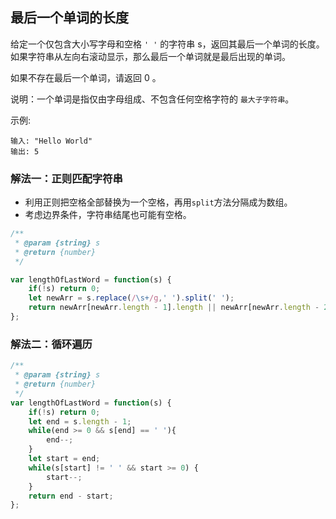 ## 最后一个单词的长度


给定一个仅包含大小写字母和空格 `' '` 的字符串 s，返回其最后一个单词的长度。如果字符串从左向右滚动显示，那么最后一个单词就是最后出现的单词。

如果不存在最后一个单词，请返回 0 。

说明：一个单词是指仅由字母组成、不包含任何空格字符的 `最大子字符串`。

示例:

```
输入: "Hello World"
输出: 5
```

### 解法一：正则匹配字符串

* 利用正则把空格全部替换为一个空格，再用`split`方法分隔成为数组。
* 考虑边界条件，字符串结尾也可能有空格。
```js
/**
 * @param {string} s
 * @return {number}
 */

var lengthOfLastWord = function(s) {
    if(!s) return 0;
    let newArr = s.replace(/\s+/g,' ').split(' ');
    return newArr[newArr.length - 1].length || newArr[newArr.length - 2].length;
};
```

### 解法二：循环遍历

```js
/**
 * @param {string} s
 * @return {number}
 */
var lengthOfLastWord = function(s) {
    if(!s) return 0;
    let end = s.length - 1;
    while(end >= 0 && s[end] == ' '){
        end--;
    }
    let start = end;
    while(s[start] != ' ' && start >= 0) {
        start--;
    }
    return end - start;
};
```
